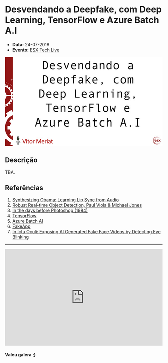 # Desvendando a Deepfake, com Deep Learning, TensorFlow e Azure Batch A.I

* **Data:** 24-07-2018
* **Evento:** [ESX Tech Live](https://esx-tech-live.azurewebsites.net/)

<p align="center">
  <img width="600" src="../img/04-esxtechlive-slide.jpg">
</p>

## Descrição

TBA.

## Referências

1. [Synthesizing Obama: Learning Lip Sync from Audio](http://grail.cs.washington.edu/projects/AudioToObama/siggraph17_obama.pdf)
2. [Robust Real-time Object Detection, Paul Viola & Michael Jones](https://www.researchgate.net/publication/215721846_Robust_Real-Time_Object_Detection)
3. [In the days before Photoshop (1984)](https://www.youtube.com/watch?v=SvVJHjzwhzU)
4. [TensorFlow](https://www.tensorflow.org/)
5. [Azure Batch AI](https://azure.microsoft.com/en-us/services/batch-ai/)
6. [FakeApp](https://www.fakeapp.org/)
7. [In Ictu Oculi: Exposing AI Generated Fake Face
Videos by Detecting Eye Blinking](https://arxiv.org/pdf/1806.02877.pdf)

---


<style type='text/css'>
.iframe_container {
	position: relative;
	padding-bottom: 56.25%;
	padding-top: 25px;
	height: 0;
}

.iframe_container iframe {
	position: absolute;
	top: 0;
	left: 0;
	width: 100%;
	height: 100%;
}
</style>

<div class="iframe_container">
  <iframe src="https://www.youtube.com/embed/Bjo-trLsSEI?rel=0&amp;start=3864" frameborder="0" allowfullscreen="allowfullscreen"> </iframe>
</div>

#### Valeu galera ;)
